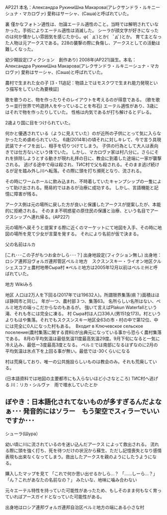 AP221
本名：Александра РукиниШна Макарова(アレクサンドラ・ルキニーシュナ・マカロヴァ)
愛称はサーシャ、(Саша)と呼ばれていた。




裏
僅かなフォトン適性は、勿論エーテル適性のこと。当時では解明されていなかった。手術によりエーテル適性は消滅した。
シーラが顔文字が好きになったのは何か懐かしい雰囲気を感じたから。φ(｀д´)とか(　ﾟдﾟ)とか。
育て主となった人物は元アークスである。228の襲撃の際に負傷し、アークスとしての活動は難しくなった。

幼少期設定(フィクション　創作あり)
2008年(AP221)誕生。本名：Александра РукиниШна Макарова(アレクサンドラ・ルキニーシュナ・マカロヴァ)
愛称はサーシャ、(Саша)と呼ばれていた。

農村で生まれた女の子
[3・11追記：物語上ではモスクワで生まれ能力発現という描写をしていた為要検証]

歌を歌うのと、物を作ったりそのレイアウトを考えるのが得意である。
(歌を歌う＝並行世界で吟遊詩人をやっていることを布石)
エーテル適性があり、3歳にはそれで物を作ったりしていた。
性格は内気であるが打ち解けるとデレる。

2歳より国に目をつけられていた。

何かと優遇されている（ように見えていた）のが近所の子供にとって気に入らなかったため虐められていた。
6歳(2014年)の頃それに対しキレて、今で言う具現武装でナイフを出し、相手を切りつけてしまう。
子供の行為として大人は表向きでは仕方ないという体でいた。
しかし、マカロヴァ家は村八分に。さらにそれを排除しようとする動きが現れ礼拝の日に、教会に到着した途端に一家が襲撃される。
逃げる途中で母は殺され、ТИС村で父も殺される。そのまま逃げ続けるが足を踏み外し川へ転落。その際に頭を打ち瀕死となり、流される。

その時にワームホールに飲み込まれ、不時着していたキャンプシップの一隻によって助け出される。簡易的ではあるが治療に成功する。
しかし、言語機能と記憶に障害が残る。



アークス側は元の場所に戻した方が良いと保護したアークスが提案したが、本能的に拒絶される。
そのまま不明惑星の原住民の保護と治療、という名目でアークスシップへ連れ帰る。(AP227)

元の場所へ戻そうと提案する際に近くのマーケットにて地図を入手、その時に地図の場所を見て少女が言葉を発する。
それにより名前が仮で決まる。


父の名前はルカ

[これ･･･この子がもつお金かしら･･･？]
出身地設定(フィクション無し)
出身地：ロシア連邦沿ヴォルガ連邦管区ペルミ地方　スクスンスキー・ライオン地区クルシェスコフェ農村地帯Сыра村
※ペルミ地方は2005年12月以前はペルミ州と呼ばれていた。

地方
Wikiみろ

地区
人口は2万人を下回る(2017年では19632人)。所謂限界集落(県？)面積はほぼ静岡市と同じ。
年が一つ、農村部３つ、集落63。
名所らしい名所はない、ペルミ地方の端っこだからなのもあるが。
強いて言えばPlakun Waterfallという滝、それも冬には完全に凍る。
村
Сыра村は人口336人(男151女173)。村というよりもはや集落。それでもスクスンスキー地区全63の市・村の中で第12位、中には完全に0人になった村もある。
 Входит в Ключевское сельское поселение(農村集落に関する資料)が出典元になっている事から恐らく農村集落である。
8月の平均気温は最低気温11度最高気温29度。9月下旬になると一気に冷え込み、最低ー3度最高3度となる。
ペルミでは南部になるはずなのに2月の平均気温は氷点下を上回る事が無い。最低では-30くらいになる

村は荒廃しており、唯一の公共施設らしいものは教会のみ。それも荒廃している。

(日本語資料では地図の主要都市にも入らないほど小さなところ)
ТИС村へ逃げる
川：リカ・シルヴァ　雨で増水していたとか


ぼやき：日本語化されてないものが多すぎるんだよなぁ･･･
発音的にはソラー　もう架空でスィラーでいいですか･･･
-----
シューラ(Шура）

幼い頃に川に流されているのを迷い込んだアークス によって救出される。
流れる際に頭を強く打ち、死を待つだけの状況から蘇生、ただし記憶喪失となり感情表現も出来なくなってしまう。救出したアークスを親のようにしたうようになる。

購入したマップを見て
「これで何か思い出せるかしら…？
「……しーら…？」
「ん？これがあなたの名前なの？」
みたいな、地味に噛み合わない


元々エーテル特性を持っていた可能性があったため、もしそのまま何もなく育っていればアースガイドとなっていた可能性がある。

出身地はロシア連邦ヴォルガ連邦自治区ペルミ地方の端にある小さな村